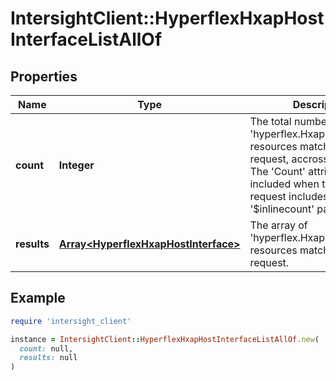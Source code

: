 # IntersightClient::HyperflexHxapHostInterfaceListAllOf

## Properties

| Name | Type | Description | Notes |
| ---- | ---- | ----------- | ----- |
| **count** | **Integer** | The total number of &#39;hyperflex.HxapHostInterface&#39; resources matching the request, accross all pages. The &#39;Count&#39; attribute is included when the HTTP GET request includes the &#39;$inlinecount&#39; parameter. | [optional] |
| **results** | [**Array&lt;HyperflexHxapHostInterface&gt;**](HyperflexHxapHostInterface.md) | The array of &#39;hyperflex.HxapHostInterface&#39; resources matching the request. | [optional] |

## Example

```ruby
require 'intersight_client'

instance = IntersightClient::HyperflexHxapHostInterfaceListAllOf.new(
  count: null,
  results: null
)
```

